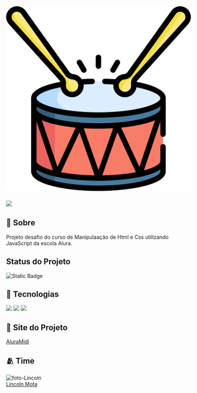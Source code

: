 
<h1> <img src ="/images/bateria.png" alt="Logo Alura Midi"></h1>

<img src="https://img.shields.io/github/license/LincolnMota07/Alura-MIDI">

<h2> 📜 Sobre</h2>
<p>Projeto desafio do curso de Manipulaação de Html e Css utilizando JavaScript da escola Alura.</p>

## Status do Projeto
![Static Badge](https://img.shields.io/badge/PROJETO-CONCLU%C3%8DDO-blue)



## 🚀 Tecnologias
<div>
  <img src="https://img.shields.io/badge/HTML-239120?style=for-the-badge&logo=html5&logoColor=white">
  <img src="https://img.shields.io/badge/CSS-239120?&style=for-the-badge&logo=css3&logoColor=white">
  <img src="https://img.shields.io/badge/JavaScript-F7DF1E?style=for-the-badge&logo=javascript&logoColor=black">
</div>

## 🔗 Site do Projeto
<a href="https://rockbarbartender-eight.vercel.app/" target="_blank">AluraMidi</a>


## 🫂 Time
<img src="https://avatars.githubusercontent.com/u/116844681?v=4" alt="foto-Lincoln" width=115><br><a href="https://github.com/LincolnMota07" target="_blank">Lincoln Mota</a>
